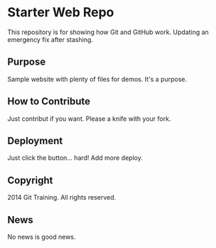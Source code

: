 # Starter Web Repo

This repository is for showing how Git and GitHub work. Updating an emergency fix after stashing.

## Purpose

Sample website with plenty of files for demos. It's a purpose.

## How to Contribute

Just contribut if you want. Please a knife with your fork.

## Deployment

Just click the button... hard! Add more deploy.

## Copyright

2014 Git Training. All rights reserved.

## News

No news is good news.
